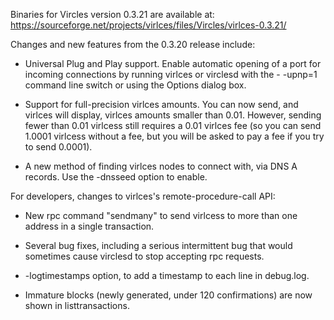 Binaries for Vircles version 0.3.21 are available at:
  https://sourceforge.net/projects/virlces/files/Vircles/virlces-0.3.21/

Changes and new features from the 0.3.20 release include:

* Universal Plug and Play support.  Enable automatic opening of a port for incoming connections by running virlces or virclesd with the - -upnp=1 command line switch or using the Options dialog box.

* Support for full-precision virlces amounts.  You can now send, and virlces will display, virlces amounts smaller than 0.01.  However, sending fewer than 0.01 virlcess still requires a 0.01 virlces fee (so you can send 1.0001 virlcess without a fee, but you will be asked to pay a fee if you try to send 0.0001).

* A new method of finding virlces nodes to connect with, via DNS A records. Use the -dnsseed option to enable.

For developers, changes to virlces's remote-procedure-call API:

* New rpc command "sendmany" to send virlcess to more than one address in a single transaction.

* Several bug fixes, including a serious intermittent bug that would sometimes cause virclesd to stop accepting rpc requests. 

* -logtimestamps option, to add a timestamp to each line in debug.log.

* Immature blocks (newly generated, under 120 confirmations) are now shown in listtransactions.
